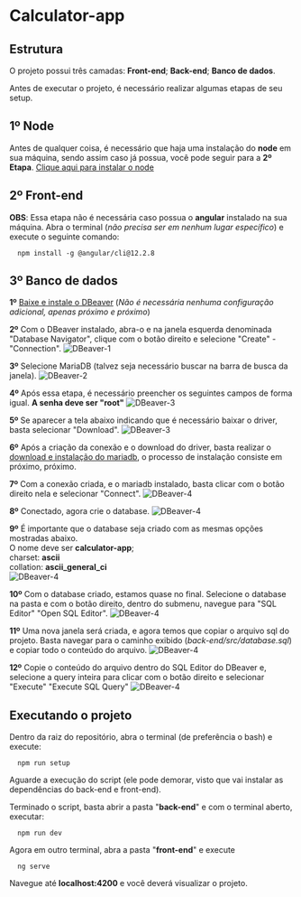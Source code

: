 # Calculator-app


## Estrutura
O projeto possui três camadas: **Front-end**; **Back-end**; **Banco de dados**.

Antes de executar o projeto, é necessário realizar algumas etapas de seu setup.

## 1º Node
Antes de qualquer coisa, é necessário que haja uma instalação do **node** em sua máquina, sendo assim caso já possua, você pode seguir para a **2º Etapa**.
[Clique aqui para instalar o node](https://nodejs.org/dist/v16.14.0/node-v16.14.0-x64.msi)
## 2º Front-end
**OBS**: Essa etapa não é necessária caso possua o **angular** instalado na sua máquina.
Abra o terminal (_não precisa ser em nenhum lugar específico_) e execute o seguinte comando:
```
  npm install -g @angular/cli@12.2.8
```

## 3º Banco de dados
**1º** [Baixe e instale o DBeaver](https://dbeaver.io/files/dbeaver-ce-latest-x86_64-setup.exe) (_Não é necessária nenhuma configuração adicional, apenas próximo e próximo_)

**2º** Com o DBeaver instalado, abra-o e na janela esquerda denominada "Database Navigator", clique com o botão direito e selecione "Create" - "Connection".
![DBeaver-1](tutorials/DBeaver-1.png)

**3º** Selecione MariaDB (talvez seja necessário buscar na barra de busca da janela).
![DBeaver-2](tutorials/DBeaver-2.png)

**4º** Após essa etapa, é necessário preencher os seguintes campos de forma igual. **A senha deve ser "root"**
![DBeaver-3](tutorials/DBeaver-3.png)

**5º** Se aparecer a tela abaixo indicando que é necessário baixar o driver, basta selecionar "Download".
![DBeaver-3](tutorials/DBeaver-4.png)

**6º** Após a criação da conexão e o download do driver, basta realizar o 
[download e instalação do mariadb](tutorials/mariadb-10.7.3-winx64.msi), o processo de instalação consiste em próximo, próximo.

**7º** Com a conexão criada, e o mariadb instalado, basta clicar com o botão direito nela e selecionar "Connect".
![DBeaver-4](tutorials/DBeaver-5.png)

**8º** Conectado, agora crie o database.
![DBeaver-4](tutorials/DBeaver-6.png)

**9º** É importante que o database seja criado com as mesmas opções mostradas abaixo.
<br />
O nome deve ser **calculator-app**;
<br />
charset: **ascii**
<br />
collation: **ascii_general_ci**
<br />
![DBeaver-4](tutorials/DBeaver-7.png)

**10º** Com o database criado, estamos quase no final. Selecione o database na pasta e com o botão direito, dentro do submenu, navegue para "SQL Editor" "Open SQL Editor".
![DBeaver-4](tutorials/DBeaver-8.png)

**11º** Uma nova janela será criada, e agora temos que copiar o arquivo sql do projeto.
Basta navegar para o caminho exibido (_back-end/src/database.sql_) e copiar todo o conteúdo do arquivo.
![DBeaver-4](tutorials/DBeaver-9.png)

**12º** Copie o conteúdo do arquivo dentro do SQL Editor do DBeaver e, selecione a query inteira para clicar com o botão direito e selecionar "Execute" "Execute SQL Query" 
![DBeaver-4](tutorials/DBeaver-10.png)

## Executando o projeto
Dentro da raiz do repositório, abra o terminal (de preferência o bash) e execute:
```
  npm run setup
```
Aguarde a execução do script (ele pode demorar, visto que vai instalar as dependências do back-end e front-end).

Terminado o script, basta abrir a pasta "**back-end**" e com o terminal aberto, executar:
```
  npm run dev
```

Agora em outro terminal, abra a pasta "**front-end**" e execute
```
  ng serve
```

Navegue até **localhost:4200** e você deverá visualizar o projeto.